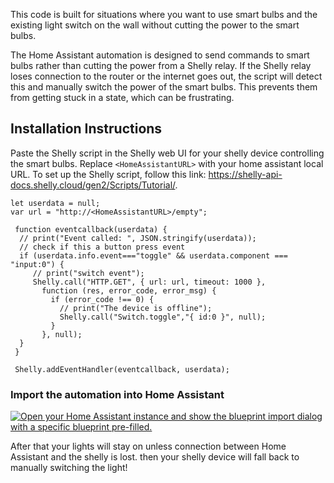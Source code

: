 This code is built for situations where you want to use smart bulbs and the existing light switch on the wall without cutting the power to the smart bulbs.

The Home Assistant automation is designed to send commands to smart bulbs rather than cutting the power from a Shelly relay. If the Shelly relay loses connection to the router or the internet goes out, the script will detect this and manually switch the power of the smart bulbs. This prevents them from getting stuck in a state, which can be frustrating.

## Installation Instructions

Paste the Shelly script in the Shelly web UI for your shelly device controlling the smart bulbs. Replace `<HomeAssistantURL>` with your home assistant local URL. To set up the Shelly script, follow this link: https://shelly-api-docs.shelly.cloud/gen2/Scripts/Tutorial/.
```
let userdata = null;
var url = "http://<HomeAssistantURL>/empty";

 function eventcallback(userdata) {
  // print("Event called: ", JSON.stringify(userdata));
  // check if this a button press event
  if (userdata.info.event==="toggle" && userdata.component === "input:0") {
     // print("switch event");
     Shelly.call("HTTP.GET", { url: url, timeout: 1000 },
       function (res, error_code, error_msg) {
         if (error_code !== 0) {
           // print("The device is offline");
           Shelly.call("Switch.toggle","{ id:0 }", null);
         } 
       }, null);
  }
 }
 
 Shelly.addEventHandler(eventcallback, userdata);
```

### Import the automation into Home Assistant

[![Open your Home Assistant instance and show the blueprint import dialog with a specific blueprint pre-filled.](https://my.home-assistant.io/badges/blueprint_import.svg)](https://my.home-assistant.io/redirect/blueprint_import/?blueprint_url=https://raw.githubusercontent.com/andrewamidei/home-assistant-blueprints/refs/heads/main/Smart%20Bulb%20Fallback%20System/shelly_smart_lights_logic.yaml)

After that your lights will stay on unless connection between Home Assistant and the shelly is lost. then your shelly device will fall back to manually switching the light! 

